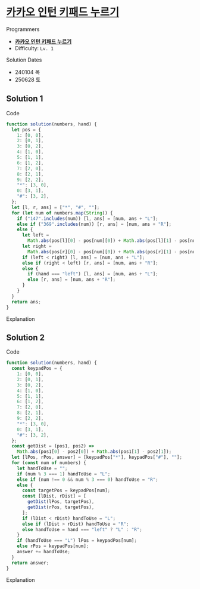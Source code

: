# [카카오 인턴 키패드 누르기](https://school.programmers.co.kr/learn/courses/30/lessons/67256)

Programmers

- **[카카오 인턴 키패드 누르기](https://school.programmers.co.kr/learn/courses/30/lessons/67256)**
- Difficulty: `Lv. 1`

Solution Dates

- 240104 목
- 250628 토

## Solution 1

Code

```javascript
function solution(numbers, hand) {
  let pos = {
    1: [0, 0],
    2: [0, 1],
    3: [0, 2],
    4: [1, 0],
    5: [1, 1],
    6: [1, 2],
    7: [2, 0],
    8: [2, 1],
    9: [2, 2],
    "*": [3, 0],
    0: [3, 1],
    "#": [3, 2],
  };
  let [l, r, ans] = ["*", "#", ""];
  for (let num of numbers.map(String)) {
    if ("147".includes(num)) [l, ans] = [num, ans + "L"];
    else if ("369".includes(num)) [r, ans] = [num, ans + "R"];
    else {
      let left =
        Math.abs(pos[l][0] - pos[num][0]) + Math.abs(pos[l][1] - pos[num][1]);
      let right =
        Math.abs(pos[r][0] - pos[num][0]) + Math.abs(pos[r][1] - pos[num][1]);
      if (left < right) [l, ans] = [num, ans + "L"];
      else if (right < left) [r, ans] = [num, ans + "R"];
      else {
        if (hand === "left") [l, ans] = [num, ans + "L"];
        else [r, ans] = [num, ans + "R"];
      }
    }
  }
  return ans;
}
```

Explanation

## Solution 2

Code

```javascript
function solution(numbers, hand) {
  const keypadPos = {
    1: [0, 0],
    2: [0, 1],
    3: [0, 2],
    4: [1, 0],
    5: [1, 1],
    6: [1, 2],
    7: [2, 0],
    8: [2, 1],
    9: [2, 2],
    "*": [3, 0],
    0: [3, 1],
    "#": [3, 2],
  };
  const getDist = (pos1, pos2) =>
    Math.abs(pos1[0] - pos2[0]) + Math.abs(pos1[1] - pos2[1]);
  let [lPos, rPos, answer] = [keypadPos["*"], keypadPos["#"], ""];
  for (const num of numbers) {
    let handToUse = "";
    if (num % 3 === 1) handToUse = "L";
    else if (num !== 0 && num % 3 === 0) handToUse = "R";
    else {
      const targetPos = keypadPos[num];
      const [lDist, rDist] = [
        getDist(lPos, targetPos),
        getDist(rPos, targetPos),
      ];
      if (lDist < rDist) handToUse = "L";
      else if (lDist > rDist) handToUse = "R";
      else handToUse = hand === "left" ? "L" : "R";
    }
    if (handToUse === "L") lPos = keypadPos[num];
    else rPos = keypadPos[num];
    answer += handToUse;
  }
  return answer;
}
```

Explanation
